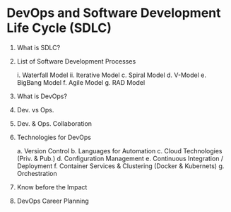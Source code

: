 # DevOps and Software Development Life Cycle (SDLC)

1. What is SDLC?
2. List of Software Development Processes

	i. Waterfall Model
	ii. Iterative Model
	c. Spiral Model
	d. V-Model
	e. BigBang Model
	f. Agile Model
	g. RAD Model

3. What is DevOps?
4. Dev. vs Ops.
5. Dev. & Ops. Collaboration
6. Technologies for DevOps

	a. Version Control
	b. Languages for Automation
	c. Cloud Technologies (Priv. & Pub.)
	d. Configuration Management
	e. Continuous Integration / Deployment
	f. Container Services & Clustering (Docker & Kubernets)
	g. Orchestration

7. Know before the Impact
8. DevOps Career Planning
